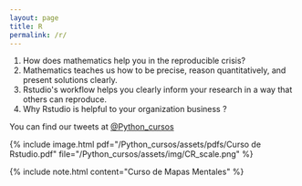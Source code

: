 ```yaml
---
layout: page
title: R
permalink: /r/
---
```


1. How does mathematics help you in the reproducible crisis?
2. Mathematics teaches us how to be precise, reason quantitatively, and present solutions clearly.
3. Rstudio's workflow helps you clearly inform your research in a way that others can reproduce.
4. Why Rstudio is helpful to your organization business ?

You can find our tweets at [@Python_cursos](https://twitter.com/Python_cursos)

{% include image.html 
pdf="/Python_cursos/assets/pdfs/Curso de Rstudio.pdf"
file="/Python_cursos/assets/img/CR_scale.png"
%}

{% include note.html content="Curso de Mapas Mentales" %}


